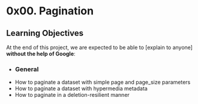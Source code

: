 #  0x00. Pagination


## Learning Objectives

At the end of this project, we are expected to be able to  [explain to anyone] **without the help of Google**:

-   ### General
-   How to paginate a dataset with simple page and page_size parameters
-   How to paginate a dataset with hypermedia metadata
-   How to paginate in a deletion-resilient manner
